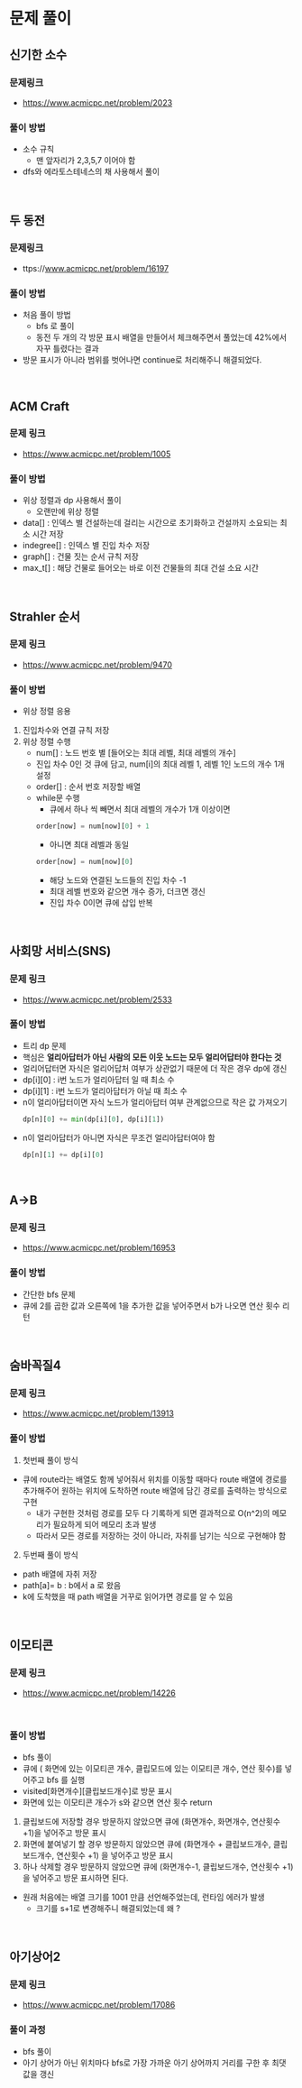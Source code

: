 # 문제 풀이

## **신기한 소수**

### 문제링크
-  https://www.acmicpc.net/problem/2023

### 풀이 방법 
- 소수 규칙
    - 맨 앞자리가 2,3,5,7 이어야 함 
- dfs와 에라토스테네스의 채 사용해서 풀이 

</br>

## **두 동전**

### 문제링크
- ttps://www.acmicpc.net/problem/16197

### 풀이 방법 
- 처음 풀이 방법
    - bfs 로 풀이
    - 동전 두 개의 각 방문 표시 배열을 만들어서 체크해주면서 풀었는데 42%에서 자꾸 틀렸다는 결과
- 방문 표시가 아니라 범위를 벗어나면 continue로 처리해주니 해결되었다. 

</br>

## **ACM Craft**

### 문제 링크
- https://www.acmicpc.net/problem/1005

### 풀이 방법
- 위상 정렬과 dp 사용해서 풀이 
    - 오랜만에 위상 정렬 
- data[] : 인덱스 별 건설하는데 걸리는 시간으로 초기화하고 건설까지 소요되는 최소 시간 저장
- indegree[] : 인덱스 별 진입 차수 저장 
- graph[] : 건물 짓는 순서 규칙 저장 
- max_t[] : 해당 건물로 들어오는 바로 이전 건물들의 최대 건설 소요 시간

</br>

## **Strahler 순서**

### 문제 링크
- https://www.acmicpc.net/problem/9470

### 풀이 방법
- 위상 정렬 응용 
1. 진입차수와 연결 규칙 저장
2. 위상 정렬 수행 
    - num[] : 노드 번호 별 [들어오는 최대 레벨, 최대 레벨의 개수]
    - 진입 차수 0인 것 큐에 담고, num[i]의 최대 레벨 1, 레벨 1인 노드의 개수 1개 설정 
    - order[] : 순서 번호 저장할 배열 
    - while문 수행 
        - 큐에서 하나 씩 빼면서 최대 레벨의 개수가 1개 이상이면 
        ```python
        order[now] = num[now][0] + 1
        ```
        - 아니면 최대 레벨과 동일 
        ```python
        order[now] = num[now][0]
        ```
        - 해당 노드와 연결된 노드들의 진입 차수 -1 
        - 최대 레벨 번호와 같으면 개수 증가, 더크면 갱신 
        - 진입 차수 0이면 큐에 삽입 반복 
        
</br>

## **사회망 서비스(SNS)**

### 문제 링크
- https://www.acmicpc.net/problem/2533

### 풀이 방법
- 트리 dp 문제
- 핵심은 **얼리아답터가 아닌 사람의 모든 이웃 노드는 모두 얼리어답터야 한다는 것**
- 얼리어답터면 자식은 얼리어답처 여부가 상관없기 때문에 더 작은 경우 dp에 갱신 
- dp[i][0] : i번 노드가 얼리아답터 일 때 최소 수
- dp[i][1] : i번 노드가 얼리아답터가 아닐 때 최소 수
 - n이 얼리아답터이면 자식 노드가 얼리아답터 여부 관계없으므로 작은 값 가져오기 
    ```python
    dp[n][0] += min(dp[i][0], dp[i][1])
    ```
- n이 얼리아답터가 아니면 자식은 무조건 얼리아답터여야 함 
    ```python
    dp[n][1] += dp[i][0]
    ```
    
</br>


## **A->B**

### 문제 링크
- https://www.acmicpc.net/problem/16953


### 풀이 방법
- 간단한 bfs 문제 
- 큐에 2를 곱한 값과 오른쪽에 1을 추가한 값을 넣어주면서 b가 나오면 연산 횟수 리턴 

<br>


## **숨바꼭질4**

### 문제 링크
- https://www.acmicpc.net/problem/13913

### 풀이 방법 
1. 첫번째 풀이 방식 
- 큐에 route라는 배열도 함께 넣어줘서 위치를 이동할 때마다 route 배열에 경로를 추가해주어 원하는 위치에 도착하면 route 배열에 담긴 경로를 출력하는 방식으로 구현 
    - 내가 구현한 것처럼 경로를 모두 다 기록하게 되면 결과적으로 O(n^2)의 메모리가 필요하게 되어 메모리 초과 발생 
    - 따라서 모든 경로를 저장하는 것이 아니라, 자취를 남기는 식으로 구현해야 함
    
2. 두번째 풀이 방식
- path 배열에 자취 저장 
- path[a]= b : b에서 a 로 왔음 
- k에 도착했을 때 path 배열을 거꾸로 읽어가면 경로를 알 수 있음 

<br>


## **이모티콘**

### 문제 링크
- https://www.acmicpc.net/problem/14226

<br>

### 풀이 방법 
- bfs 풀이
- 큐에  ( 화면에 있는 이모티콘 개수, 클립모드에 있는 이모티콘 개수, 연산 횟수)를 넣어주고 bfs 를 실행
- visited[화면개수][클립보드개수]로 방문 표시
- 화면에 있는 이모티콘 개수가 s와 같으면 연산 횟수 return 
1. 클립보드에 저장할 경우 방문하지 않았으면 
큐에 (화면개수, 화면개수, 연산횟수 +1)을 넣어주고 방문 표시 
2. 화면에 붙여넣기 할 경우 방문하지 않았으면 
큐에 (화면개수 + 클립보드개수, 클립보드개수, 연산횟수 +1) 을 넣어주고 방문 표시 
3. 하나 삭제할 경우 방문하지 않았으면 
큐에 (화면개수-1, 클립보드개수, 연산횟수 +1)을 넣어주고 방문 표시하면 된다. 
- 원래 처음에는 배열 크기를 1001 만큼 선언해주었는데, 런타임 에러가 발생 
    - 크기를 s+1로 변경해주니 해결되었는데 왜 ? 

<BR>

## **아기상어2**

### 문제 링크
- https://www.acmicpc.net/problem/17086

### 풀이 과정 
- bfs 풀이
- 아기 상어가 아닌 위치마다 bfs로 가장 가까운 아기 상어까지 거리를 구한 후 최댓값을 갱신